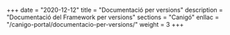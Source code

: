 +++
date        = "2020-12-12"
title       = "Documentació per versions"
description = "Documentació del Framework per versions"
sections    = "Canigó"
enllac		= "/canigo-portal/documentacio-per-versions/"
weight		= 3
+++
